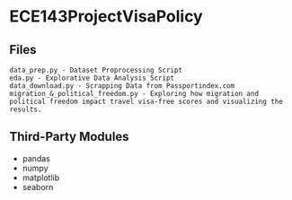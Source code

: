 # ECE143ProjectVisaPolicy

## Files
```
data_prep.py - Dataset Proprocessing Script
eda.py - Explorative Data Analysis Script
data_download.py - Scrapping Data from Passportindex.com
migration_&_political_freedom.py - Exploring how migration and political freedom impact travel visa-free scores and visualizing the results.
```

## Third-Party Modules
- pandas
- numpy
- matplotlib
- seaborn
